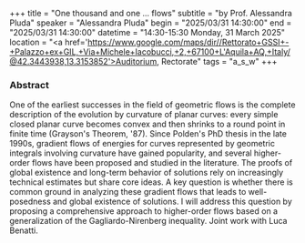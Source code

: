+++
title = "One thousand and one ... flows"
subtitle = "by Prof. Alessandra Pluda"
speaker = "Alessandra Pluda"
begin = "2025/03/31  14:30:00"
end = "2025/03/31  14:30:00"
datetime = "14:30-15:30 Monday, 31 March 2025"
location = "<a href='https://www.google.com/maps/dir//Rettorato+GSSI+-+Palazzo+ex+GIL,+Via+Michele+Iacobucci,+2,+67100+L'Aquila+AQ,+Italy/@42.3443938,13.3153852'>Auditorium, Rectorate</a>"
tags = "a_s_w"
+++

### Abstract
One of the earliest successes in the field of geometric flows is the complete description of the evolution by curvature of planar curves: every simple closed planar curve becomes convex and then shrinks to a round point in finite time (Grayson's Theorem, '87). Since Polden's PhD thesis in the late 1990s, gradient flows of energies for curves represented by geometric integrals involving curvature have gained popularity, and several higher-order flows have been proposed and studied in the literature. The proofs of global existence and long-term behavior of solutions rely on increasingly technical estimates but share core ideas. A key question is whether there is common ground in analyzing these gradient flows that leads to well-posedness and global existence of solutions. I will address this question by proposing a comprehensive approach to higher-order flows based on a generalization of the Gagliardo-Nirenberg inequality. Joint work with Luca Benatti.

